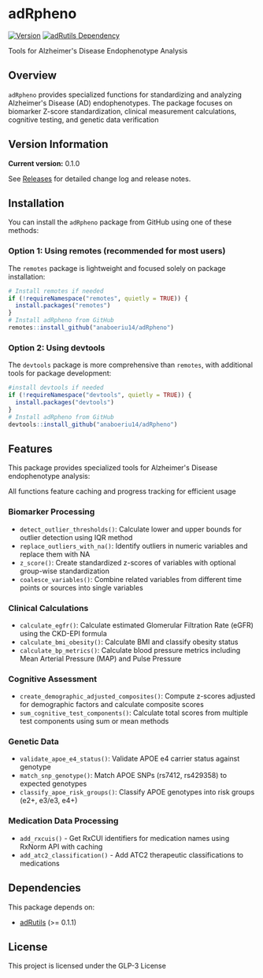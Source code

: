 
# adRpheno

[![Version](https://img.shields.io/badge/version-0.2.0-blue.svg)](https://github.com/anaboeriu14/adRpheno/releases) [![adRutils Dependency](https://img.shields.io/badge/adRutils-%3E%3D%200.1.1-blue.svg)](https://github.com/anaboeriu14/adRutils)

Tools for Alzheimer's Disease Endophenotype Analysis

## Overview

`adRpheno` provides specialized functions for standardizing and analyzing Alzheimer's Disease (AD) endophenotypes.
The package focuses on biomarker Z-score standardization, clinical measurement calculations, cognitive testing,
and genetic data verification

## Version Information

**Current version:** 0.1.0

See [Releases](https://github.com/anaboeriu14/adRpheno/releases) for detailed change log and release notes.

## Installation

You can install the `adRpheno` package from GitHub using one of these methods:

### Option 1: Using remotes (recommended for most users)

The `remotes` package is lightweight and focused solely on package installation:

``` r
# Install remotes if needed
if (!requireNamespace("remotes", quietly = TRUE)) {
  install.packages("remotes")
}
# Install adRpheno from GitHub
remotes::install_github("anaboeriu14/adRpheno")
```

### Option 2: Using devtools

The `devtools` package is more comprehensive than `remotes`, with additional tools for package development:

``` r
#install devtools if needed
if (!requireNamespace("devtools", quietly = TRUE)) {
  install.packages("devtools") 
}
# Install adRpheno from GitHub
devtools::install_github("anaboeriu14/adRpheno")
```

## Features 

This package provides specialized tools for Alzheimer's Disease endophenotype analysis:

All functions feature caching and progress tracking for efficient usage

### Biomarker Processing

-   `detect_outlier_thresholds()`: Calculate lower and upper bounds for outlier detection using IQR method
-   `replace_outliers_with_na()`: Identify outliers in numeric variables and replace them with NA
-   `z_score()`: Create standardized z-scores of variables with optional group-wise standardization
-   `coalesce_variables()`: Combine related variables from different time points or sources into single variables

### Clinical Calculations

-   `calculate_egfr()`: Calculate estimated Glomerular Filtration Rate (eGFR) using the CKD-EPI formula
-   `calculate_bmi_obesity()`: Calculate BMI and classify obesity status
-   `calculate_bp_metrics()`: Calculate blood pressure metrics including Mean Arterial Pressure (MAP) and Pulse Pressure

### Cognitive Assessment

-   `create_demographic_adjusted_composites()`: Compute z-scores adjusted for demographic factors and calculate composite scores
-   `sum_cognitive_test_components()`: Calculate total scores from multiple test components using sum or mean methods

### Genetic Data
-   `validate_apoe_e4_status()`: Validate APOE e4 carrier status against genotype
-   `match_snp_genotype()`: Match APOE SNPs (rs7412, rs429358) to expected genotypes
-   `classify_apoe_risk_groups()`: Classify APOE genotypes into risk groups (e2+, e3/e3, e4+)

### Medication Data Processing
- `add_rxcuis()` - Get RxCUI identifiers for medication names using RxNorm API with caching
- `add_atc2_classification()` - Add ATC2 therapeutic classifications to medications

## Dependencies

This package depends on: 
- [adRutils](https://github.com/anaboeriu14/adRutils) (>= 0.1.1)

## License

This project is licensed under the GLP-3 License
